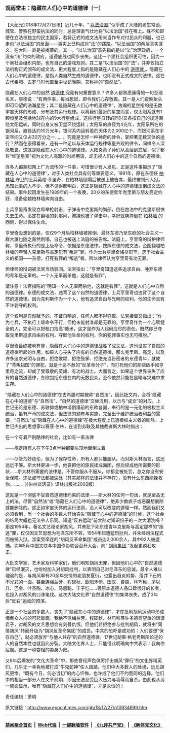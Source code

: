 ### 观雨堂主：隐藏在人们心中的道德律（一）
------------------------

<p>
 【大纪元2018年12月27日讯】近几十年，“
 <a href="http://www.epochtimes.com/gb/tag/%E4%BB%A5%E6%B3%95%E6%B2%BB%E5%9B%BD.html">
  以法治国
 </a>
 ”似乎成了大陆的老生常谈，城管、警察在野蛮执法的同时，总是理直气壮地将“以法治国”挂在嘴上。殊不知即便在立法权独立的民主国家，若将正式的成文法用来当作专对付民众的利器，也已走向“以法治国”的反面——事实上已构成对“法”的践踏。“以法治国”的两层真实含义，在大陆一直是被掩蔽的。其一，“以法治国”首先指的是以“法”治理政府，一个没有“法”约束的政府，道德底线也同步丧失。这比一个黑社会组织更可怕，因为一个黑社会组织内部，也有自己的游戏规则。其二是“以法治国”的“法”，并非仅指立法机构正式颁布的成文法，更大程度上指的是隐藏在人们心中的
 <a href="http://www.epochtimes.com/gb/tag/%E9%81%93%E5%BE%B7%E5%BE%8B.html">
  道德律
 </a>
 。隐藏在人们心中的道德律，是指人类自然生成的道德律，也即没有正式成文的法律。这在古代希腊、古罗马时代直至中世记晚期，又称神的“自然法”。
</p>
<p>
 隐藏在人们心中的自然
 <a href="http://www.epochtimes.com/gb/tag/%E9%81%93%E5%BE%B7%E5%BE%8B.html">
  道德律
 </a>
 究竟有何重要意义？许多人都熟悉康得的一句至理名言，康德说：“有两件事，每当想起，即令我们心存敬畏。其一是人们夜晚抬头即可仰望的浩瀚星空；其二是隐藏在人们心中的道德律”。浩瀚的星空指的是无数宇宙天体的形成、分布及其运行规律。以离我们最近的星空而言，仅太阳系就有1颗恒星及包括地球在内的9大行星组成，这些行星自转的同时又各按自己的规道围绕太阳运转，同时自身又被卫星环绕运转；太阳系的直径为4光年，太阳系所在的银河系，直径达约10万光年，银河系内运转着的天体为2,000亿个，而银河系在宇宙空间又仅占30万分之一……。究竟是怎样一种神奇的律令，掌控著无数天体的运行？然而在康得看来，还有一种足以与天体运行规律等量齐观的律令，同样令人深感敬畏，这就是隐藏在人们心中的道德律。大陆炎黄子孙们从高层到底层，似乎都将“仰望星空”视为文化人高雅的时尚用语，却无视人们心中的这个自然的道德律。
</p>
<p>
 许多人都熟知网上广为流传的一件事，可惜很少有人发见，正是这件事揭示了“隐藏在人心中的道德律”，对于人类社会具有何等重要意义。1991年，原在东德任
 <a href="http://www.epochtimes.com/gb/tag/%E6%9F%8F%E6%9E%97%E5%A2%99.html">
  柏林墙
 </a>
 守卫的士兵英格‧亨里奇，在柏林墙倒塌后被送上被告席，最终被判刑入狱。悉知此事的人不少，但不见得都明白，这正是隐藏在人心中的道德律压倒成文法的结果。事件起因发生在1989年的一个夜晚，20岁的东德青年克里斯与朋友高定约好，准备偷越柏林墙奔向自由。
</p>
<p>
 士兵亨里奇发现立即举枪射击，子弹击中克里斯的胸部，倒在血泊中的克里斯很快失去生命。高定在翻墙的刹那间，脚踝也被子弹击中，幸好就势摔倒在
 <a href="http://www.epochtimes.com/gb/tag/%E6%9F%8F%E6%9E%97%E5%A2%99.html">
  柏林墙
 </a>
 的西侧，得以保住生命。
</p>
<p>
 亨里奇没想到的是，仅仅9个月后柏林墙被推倒，最终东德乃至东欧的社会主义一群大厦也随之轰然倒塌，自己也被送上法庭的被告席。法庭上，亨里奇的辩护律师称，亨里奇执行的是上级命令，依据是东德法律。按照东德的成文法，企图翻越柏林墙的年轻人克里斯与高定犯有“叛逃”罪。作为士兵亨里奇恪尽职守，忠于社会主义的祖国——东德，打死有罪的“叛逃”者。所以律师认为亨里奇有功无罪。
</p>
<p>
 但律师的辩词被法官当场驳回。法官指出：“亨里奇知道这些追求自由、唾弃东德的青年是无辜的。一个人无辜而杀他，这就是有罪”。
</p>
<p>
 请注意！法官指陈的“明知一个人无辜而杀他，这就是有罪”，这就是人们心中自然的道德律。东德的成文法，违背了这个自然的道德律，士兵亨里奇也违背了这个自然的道德律。因为克利斯作为一个人，他有追求自由与光明的权利，他的生命具有不许剥夺的权利。
</p>
<p>
 这个权利是自然赋予的、不证自明的，任何人都不得夺取。法官接着又指出：“作为士兵，不执行上级命令不行，但枪未能射准却是无罪的。亨里奇作为一个心智健全的人，完全可以把枪口抬高1釐米，这才是作为人起码应尽的责任。既然你已夺取克里斯追求自由的权利，夺取他生命的权利，你的犯罪事实也无可推脱。”
</p>
<p>
 亨里奇最终被判有罪，隐藏在人们心中的道德律战胜了成文法，这也证实了自然的道德律所起的作用。如果人心丧失了应有的自然道德律，那么克里斯、高定，以及许多追求光明与自由，拒绝歌颂、拒绝鼓掌、拒绝充当告密者的东德青年，就成了“背叛祖国”的罪犯，就是十恶不赦的“反革命分子”，而打死他们的那些凶手如亨里奇之流，却成了受尊敬的英雄、有功的战士。大而言之，如果这个世界丧失了应有的自然道德律，东欧包括东德在内的无数民众，至今依然只能在黑暗与灾难中求生存。
</p>
<p>
 “隐藏在人们心中的道德律”在古希腊时期被称“自然法”，因此拙文内，会将“隐藏在心中的道德”与“自然法”、“自然的道德律”交替混用，以示与“成文”的对应。上世记无论是东德、苏联抑或柏林墙倒塌前的东欧各国，奉行的是一元化的极权主义统治，虽有严苛的成文法，但法律的颁布与实施，完全出于维护统治者利益的需要，“自然法”或“隐藏在人心中的道德律”在极大程度上已遭极权主义者的剔除。上世记杰出的思想家以赛亚‧伯林，在谈到苏联及其独裁者斯大林时指出：
</p>
<p>
 在一个有着严刑酷律的社会，比如有一条法律
</p>
<p>
 ——规定所有人在下午3点半钟都要头顶地面倒立着
</p>
<p>
 ——尽管荒妙绝伦，但为了保存性命，所有人都只能服从。而对斯大林而言，这还远远不够。斯大林更进一步，他要把他的臣民揉成面团，然后捏成他所需要的形状……斯大林所需要的法律是，不管你服从不服从，你都会被处罚，总之你没有安全保障。违法或守法都被惩处（其实那样的法律并不存在），没有什么东西能挽救你。……（《伯林谈话录》译林出版社2002版）
</p>
<p>
 这就是一个彻底不受自然道德律约束的法律——斯大林的任何一句话，就是至高无上的法。尽管“自然法”或“隐藏在人们心中的道德律”，绝非少数疯子或恶魔想删除就能删除的。这正如宇宙天体的运行法则，没人可以改变的道理一样。然而我们又必须看到，当一个社会的多数人开始丧失“隐藏于心中的道德律”的时候，这个社会的结局大概也无法令人乐观。知道“反右运动”前大陆对知识份子的一次大清洗吗？那是1954年，著名文艺理论家胡风，并未犯下如东德青年克里斯与高定那样的“叛逃”罪，仅仅因文艺思想为毛泽东所不容，1954年起遭猛烈批判，并未经司法程式而被捕入狱。涉案受牵连的“胡风反革命集团”成员达2,000余人，其中92人被逮捕。次年5月中国文联与中国作协联合召开大会，向“
 <a href="http://www.epochtimes.com/gb/tag/%E8%83%A1%E9%A3%8E%E9%9B%86%E5%9B%A2.html">
  胡风集团
 </a>
 ”发起更疯狂攻击。
</p>
<p>
 大批文学家、艺术家及科学家们，他们明知胡风无罪，但因他们心中的“自然道德律”已经泯灭，也纷纷加入对胡风批判，以表明自己对毛泽东的忠诚。最令人难以理谕的是，与胡风早有20余年交情的老朋友夏衍，也露出趋炎附势、落井下石的不光彩的一面。甚至连梅兰芳、程砚秋、欧阳矛倩、田汉、曹禺、林巧稚、茅以升、巴金、叶圣陶、冰心、马思聪、丰子恺……等原本道德人品口碑很好的长者，也投入对胡风的口诛笔伐。这次大陆文化界“自然道德律”的集体丧失，成了3年后“反右”运动的预演。
</p>
<p>
 正是一个社会的多数人，丧失了“隐藏在心中的道德律”，才在批判胡风运动中形成墙倒众人推的可悲局面。我绝不信梅兰芳、程砚秋、林巧稚等许多德高望重的谦谦君子，对胡风的文艺思想会有刻骨仇恨。但他们若拒绝参与批判胡风，就将由“同情胡风”转而升级为“胡风反革命集团”的成员。中共的恐吓是成功的：人们要想“保存自己”，就必须放弃“与他人共存”的自然道德律，17世记胡果‧格老秀斯所论述的人的自然本性也就因此分裂。大陆文化界人士，只能借此明确向中共表示：我向你屈服。这是一种变相的卖身为奴。
</p>
<p>
 又9年后爆发的“文化大革命”中，那些曾经声色俱厉抨击胡风“罪行”的文化界精英们，几乎无一幸免地被打成“牛鬼蛇神”任人践踏。他们中大多数人的处境，远比胡风更惨。“既有今日，何必当初”的内心忏悔，也许成了他们不约而同的选择。他们中的相当一部分人在文革前期，即因无法忍受巨大压力与凌辱而自杀。由此也从另一侧面显示，唯有“隐藏在人们心中的道德律”，才是永恒的！
</p>
<p>
 责任编辑：萧明
</p>

原文链接：http://www.epochtimes.com/gb/18/12/27/n10934699.htm


------------------------
#### [禁闻聚合首页](https://github.com/gfw-breaker/banned-news/blob/master/README.md) &nbsp;|&nbsp; [Web代理](https://github.com/gfw-breaker/open-proxy/blob/master/README.md) &nbsp;|&nbsp; [一键翻墙软件](https://github.com/gfw-breaker/nogfw/blob/master/README.md) &nbsp;|&nbsp; [《九评共产党》](https://github.com/gfw-breaker/9ping.md/blob/master/README.md#九评之一评共产党是什么) &nbsp;|&nbsp; [《解体党文化》](https://github.com/gfw-breaker/jtdwh.md/blob/master/README.md#绪论)